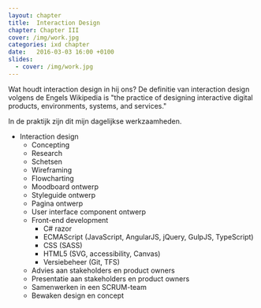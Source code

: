```yaml
---
layout: chapter
title:  Interaction Design
chapter: Chapter III
cover: /img/work.jpg
categories: ixd chapter
date:   2016-03-03 16:00 +0100
slides:
  - cover: /img/work.jpg
---
```


Wat houdt interaction design in hij ons?
De definitie van interaction design volgens de Engels Wikipedia is "the practice of designing interactive digital products, environments, systems, and services."

In de praktijk zijn dit mijn dagelijkse werkzaamheden.

- Interaction design
  - Concepting
  - Research
  - Schetsen
  - Wireframing
  - Flowcharting
  - Moodboard ontwerp
  - Styleguide ontwerp 
  - Pagina ontwerp 
  - User interface component ontwerp
  - Front-end development
	- C# razor
	- ECMAScript (JavaScript, AngularJS, jQuery, GulpJS, TypeScript)
	- CSS (SASS)
	- HTML5 (SVG, accessibility, Canvas)
	- Versiebeheer (Git, TFS)
  - Advies aan stakeholders en product owners
  - Presentatie aan stakeholders en product owners
  - Samenwerken in een SCRUM-team
  - Bewaken design en concept